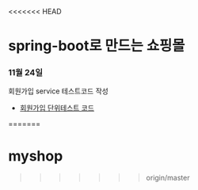 <<<<<<< HEAD
# spring-boot로 만드는 쇼핑몰

### 11월 24일
회원가입 service 테스트코드 작성
* [회원가입 단위테스트 코드](https://blog.naver.com/tkgksw/222152097785)


=======
# myshop
>>>>>>> origin/master
